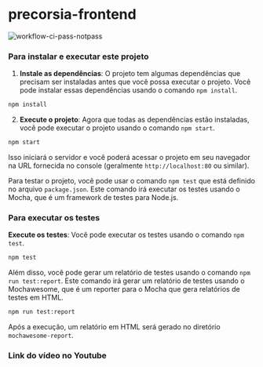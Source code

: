 # precorsia-frontend

![workflow-ci-pass-notpass](https://github.com/PRECORSIA/precorsia-frontend/actions/workflows/ci-cd.yml/badge.svg)

### Para instalar e executar este projeto

1. **Instale as dependências**: O projeto tem algumas dependências que precisam ser instaladas antes que você possa executar o projeto. Você pode instalar essas dependências usando o comando `npm install`.

```bash
npm install
```

2. **Execute o projeto**: Agora que todas as dependências estão instaladas, você pode executar o projeto usando o comando `npm start`.

```bash
npm start
```

Isso iniciará o servidor e você poderá acessar o projeto em seu navegador na URL fornecida no console (geralmente `http://localhost:80` ou similar).

Para testar o projeto, você pode usar o comando `npm test` que está definido no arquivo `package.json`. Este comando irá executar os testes usando o Mocha, que é um framework de testes para Node.js.

### Para executar os testes

**Execute os testes**: Você pode executar os testes usando o comando `npm test`.

```bash
npm test
```

Além disso, você pode gerar um relatório de testes usando o comando `npm run test:report`. Este comando irá gerar um relatório de testes usando o Mochawesome, que é um reporter para o Mocha que gera relatórios de testes em HTML.

```bash
npm run test:report
```

Após a execução, um relatório em HTML será gerado no diretório `mochawesome-report`.

### Link do vídeo no Youtube